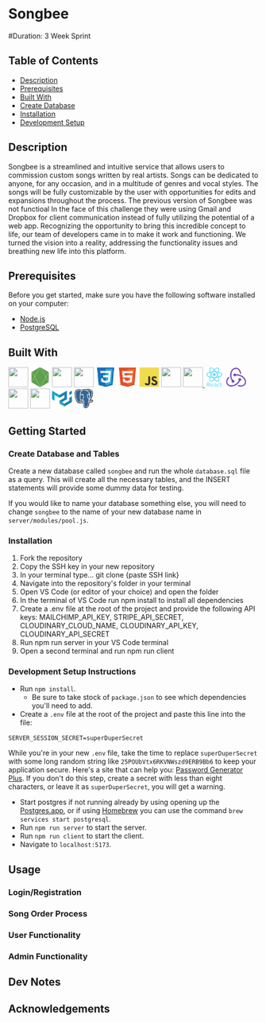# Songbee

#Duration: 3 Week Sprint

## Table of Contents
- [Description](#description)
- [Prerequisites](#prerequisites)
- [Built With](#built-with)
- [Create Database](#create-database-and-tables)
- [Installation](#installation)
- [Development Setup](#development-setup-instructions)

## Description

Songbee is a streamlined and intuitive service that allows users to commission custom songs written by real artists. Songs can be dedicated to anyone, for any occasion, and in a multitude of genres and vocal styles. The songs will be fully customizable by the user with opportunities for edits and expansions throughout the process. 
The previous version of Songbee was not functioal
In the face of this challenge they were using Gmail and Dropbox for client communication instead of fully utilizing the potential of a web app. Recognizing the opportunity to bring this incredible concept to life, our team of developers came in to make it work and functioning. We turned the vision into a reality, addressing the functionality issues and breathing new life into this platform.

## Prerequisites

Before you get started, make sure you have the following software installed on your computer:

- [Node.js](https://nodejs.org/en)
- [PostgreSQL](https://www.postgresql.org)

## Built With
<a href="https://github.com/"><img src="https://cdn.jsdelivr.net/gh/devicons/devicon@latest/icons/github/github-original.svg" height="40px" width="40px" /></a>
<a href="https://nodejs.org/en/"><img src="https://github.com/devicons/devicon/blob/master/icons/nodejs/nodejs-plain.svg" height="40px" width="40px" /></a>
<a href="https://vitejs.dev/"><img src="https://cdn.jsdelivr.net/gh/devicons/devicon@latest/icons/vitejs/vitejs-original.svg" height="40px" width="40px" /></a>
<a href="https://www.npmjs.com/"><img src="https://cdn.jsdelivr.net/gh/devicons/devicon@latest/icons/npm/npm-original-wordmark.svg" height="40px" width="40px" /></a>
<a href="https://www.w3schools.com/w3css/defaulT.asp"><img src="https://raw.githubusercontent.com/devicons/devicon/master/icons/css3/css3-original.svg" height="40px" width="40px" /></a>
<a href="https://www.w3schools.com/html/"><img src="https://raw.githubusercontent.com/devicons/devicon/master/icons/html5/html5-original.svg" height="40px" width="40px" /></a>
<a href="https://www.w3schools.com/js/default.asp"><img src="https://raw.githubusercontent.com/devicons/devicon/master/icons/javascript/javascript-original.svg" height="40px" width="40px" /></a>
<a href="https://www.npmjs.com/package/nodemon"><img src="https://cdn.jsdelivr.net/gh/devicons/devicon@latest/icons/nodemon/nodemon-original.svg" height="40px" width="40px" /></a>
<a href="https://cloudinary.com/"><img src="https://cdn.worldvectorlogo.com/logos/cloudinary-2.svg" height="40px" width="40px" /> </a>
<a href="https://reactjs.org/"><img src="https://raw.githubusercontent.com/devicons/devicon/master/icons/react/react-original-wordmark.svg" height="40px" width="40px" /></a>
<a href="https://redux.js.org/"><img src="https://raw.githubusercontent.com/devicons/devicon/master/icons/redux/redux-original.svg" height="40px" width="40px" /></a>
<a href="https://mailchimp.com/developer/"><img src="https://cdn2.iconfinder.com/data/icons/picons-social/57/78-mailchimp-2-1024.png" height="40px" width="40px" /></a>
<a href="https://docs.stripe.com/development"><img src="https://www.vectorlogo.zone/logos/stripe/stripe-icon.svg" height="40px" width="40px" /></a>
<a href="https://material-ui.com/"><img src="https://raw.githubusercontent.com/devicons/devicon/master/icons/materialui/materialui-original.svg" height="40px" width="40px" /></a>
<a href="https://www.postgresql.org/"><img src="https://raw.githubusercontent.com/devicons/devicon/master/icons/postgresql/postgresql-original.svg" height="40px" width="40px" /></a>

## Getting Started

### Create Database and Tables
Create a new database called `songbee` and run the whole `database.sql` file as a query.
This will create all the necessary tables, and the INSERT statements will provide some dummy data for testing.

If you would like to name your database something else, you will need to change `songbee` to the name of your new database name in `server/modules/pool.js`.

### Installation
1. Fork the repository
2. Copy the SSH key in your new repository
3. In your terminal type... git clone {paste SSH link}
4. Navigate into the repository's folder in your terminal
5. Open VS Code (or editor of your choice) and open the folder
6. In the terminal of VS Code run npm install to install all dependencies
7. Create a .env file at the root of the project and provide the following API keys:
   MAILCHIMP_API_KEY, STRIPE_API_SECRET, CLOUDINARY_CLOUD_NAME, CLOUDINARY_API_KEY, CLOUDINARY_API_SECRET
9. Run npm run server in your VS Code terminal
10. Open a second terminal and run npm run client

### Development Setup Instructions

- Run `npm install`.
    - Be sure to take stock of `package.json` to see which dependencies you'll need to add.
- Create a `.env` file at the root of the project and paste this line into the file:

```plaintext
SERVER_SESSION_SECRET=superDuperSecret
```

While you're in your new `.env` file, take the time to replace `superDuperSecret` with some long random string like `25POUbVtx6RKVNWszd9ERB9Bb6` to keep your application secure. Here's a site that can help you: [Password Generator Plus](https://passwordsgenerator.net). If you don't do this step, create a secret with less than eight characters, or leave it as `superDuperSecret`, you will get a warning.

- Start postgres if not running already by using opening up the [Postgres.app](https://postgresapp.com), or if using [Homebrew](https://brew.sh) you can use the command `brew services start postgresql`.
- Run `npm run server` to start the server.
- Run `npm run client` to start the client.
- Navigate to `localhost:5173`.


## Usage

### Login/Registration
### Song Order Process
### User Functionality
### Admin Functionality

## Dev Notes

## Acknowledgements
